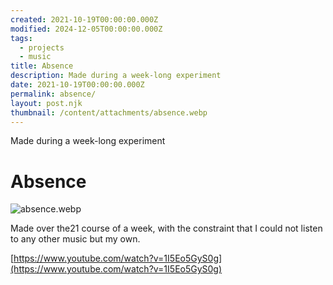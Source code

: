 ```yaml
---
created: 2021-10-19T00:00:00.000Z
modified: 2024-12-05T00:00:00.000Z
tags:
  - projects
  - music
title: Absence
description: Made during a week-long experiment
date: 2021-10-19T00:00:00.000Z
permalink: absence/
layout: post.njk
thumbnail: /content/attachments/absence.webp
---
```


Made during a week-long experiment

# Absence

![absence.webp](/content/attachments/absence.webp)

Made over the21 course of a week, with the constraint that I could not listen to any other music but my own.

[https://www.youtube.com/watch?v=1I5Eo5GyS0g](https://www.youtube.com/watch?v=1I5Eo5GyS0g)
